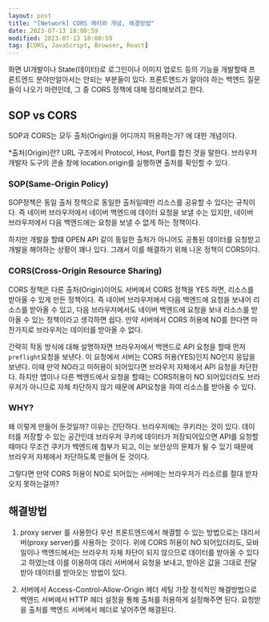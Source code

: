 ```yaml
---
layout: post
title: "[Network] CORS 에러와 개념, 해결방법"
date: 2023-07-13 18:00:59
modified: 2023-07-13 18:00:59
tag: [CORS, JavaScript, Browser, React]
---
```


화면 UI개발이나 State(데이터)로 로그인이나 이미지 업로드 등의 기능을 개발할때 프론트엔드 분야만알아서는 안되는 부분들이 있다.
프론트엔드가 알아야 하는 백엔드 질문들이 나오기 마련인데, 그 중 CORS 정책에 대해 정리해보려고 한다.

## SOP vs CORS

SOP과 CORS는 모두 출처(Origin)을 어디까지 허용하는가? 에 대한 개념이다.

\*출처(Origin)란?
URL 구조에서 Protocol, Host, Port를 합친 것을 말한다.
브라우저 개발자 도구의 콘솔 창에 location.origin를 실행하면 출처를 확인할 수 있다.

### SOP(Same-Origin Policy)

SOP정책은 동일 출처 정책으로 동일한 출처일때만 리소스를 공유할 수 있다는 규칙이다. 즉 네이버 브라우저에서 네이버 백엔드에 데이터 요청을 보낼 수는 있지만, 네이버 브라우저에서 다음 백엔드에는 요청을 보낼 수 없게 하는 정책이다.

하지만 개발을 할떄 OPEN API 같이 동일한 출처가 아니어도 공통된 데이터를 요청받고 개발을 해야하는 상황이 꽤나 있다.
그래서 이를 해결하기 위해 나온 정책이 CORS이다.

### CORS(Cross-Origin Resource Sharing)

CORS 정책은 다른 출처(Origin)이어도 서버에서 CORS 정책을 YES 하면, 리소스를 받아올 수 있게 만든 정책이다. 즉 네이버 브라우저에서 다음 백엔드에 요청을 보내어 리소스를 받아올 수 있고, 다음 브라우저에서도 네이버 백엔드에 요청을 보내 리소스를 받아올 수 있는 정책이라고 생각하면 쉽다. 만약 서버에서 CORS 허용에 NO를 한다면 마찬가지로 브라우저는 데이터를 받아올 수 없다.

간략히 작동 방식에 대해 설명하자면 브라우저에서 백엔드로 API 요청을 할때 먼저 `preflight`요청을 보낸다.
이 요청에서 서버는 CORS 허용(YES)인지 NO인지 응답을 보낸다.
이때 만약 NO라고 미허용이 되어있다면 브라우저 자체에서 API 요청을 차단한다.
하지만 앱이나 다른 백엔드에서 요청을 할때는 CORS허용이 NO 되어있더라도 브라우저가 아니므로 자체 차단하지 않기 때문에 API요청을 하여 리소스를 받아올 수 있다.

### WHY?

왜 이렇게 만들어 둔것일까?
이유는 간단하다. 브라우저에는 쿠키라는 것이 있다. 데이터를 저장할 수 있는 공간인데 브라우저 쿠키에 데이터가 저장되어있으면 API를 요청할때마다 무조건 쿠키가 백엔드에 첨부가 되고, 이는 보안상의 문제가 될 수 있기 때문에 브라우저 자체에서 차단하도록 만들어 둔 것이다.

그렇다면 만약 CORS 허용이 NO로 되어있는 서버에는 브라우저가 리소르를 절대 받자오지 못하는걸까?

## 해결방법

1. proxy server 를 사용한다
   우선 프론트엔드에서 해결할 수 있는 방법으로는 대리서버(proxy server)를 사용하는 것이다.
   위에 CORS 허용이 NO 되어있더라도, 모바일이나 백엔드에서는 브라우저 자체 차단이 되지 않으므로 데이터를 받아올 수 있다고 하였는데 이를 이용하여 대리 서버에서 요청을 보내고, 받아온 값을 그대로 전달 받아 데이터를 받아오는 방법이 있다.

2. 서버에서 Access-Control-Allow-Origin 헤더 세팅
   가장 정석적인 해결방법으로 백엔드 서버에서 HTTP 헤더 설정을 통해 출처를 허용하게 설정해주면 된다.
   요청받을 출처를 백엔드 서버에서 헤더로 넣어주면 해결된다.
